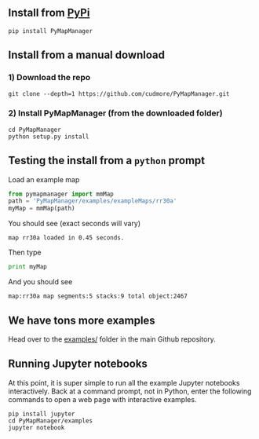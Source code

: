 
## Install from [PyPi][PyPi]

	pip install PyMapManager
	
## Install from a manual download

### 1) Download the repo

	git clone --depth=1 https://github.com/cudmore/PyMapManager.git

### 2) Install PyMapManager (from the downloaded folder)

	cd PyMapManager
	python setup.py install
	
## Testing the install from a `python` prompt

Load an example map

```python
from pymapmanager import mmMap
path = 'PyMapManager/examples/exampleMaps/rr30a'
myMap = mmMap(path)
```
You should see (exact seconds will vary)

```
map rr30a loaded in 0.45 seconds.
```

Then type

```python
print myMap
```

And you should see

```
map:rr30a map segments:5 stacks:9 total object:2467
```
	
## We have tons more examples

Head over to the [examples/][examples/] folder in the main Github repository.

## Running Jupyter notebooks

At this point, it is super simple to run all the example Jupyter notebooks interactively. Back at a command prompt, not in Python, enter the following commands to open a web page with interactive examples.

	pip install jupyter
	cd PyMapManager/examples
	jupyter notebook


[Pypi]: https://pypi.python.org/pypi/pymapmanager
[examples/]: https://github.com/cudmore/PyMapManager/tree/master/examples
[binder]: https://hub.mybinder.org/user/cudmore-pymapmanager-8r5uk9g6/tree/examples